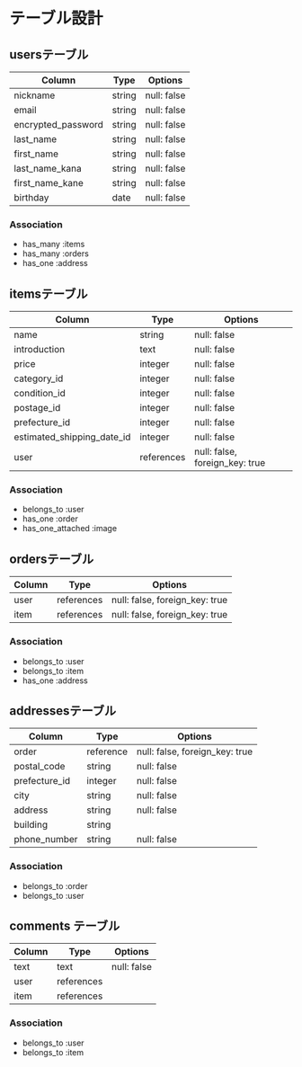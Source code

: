 # テーブル設計

## usersテーブル

|Column|Type|Options|
|------|----|-------|
| nickname           | string | null: false |
| email              | string | null: false |
| encrypted_password | string | null: false |
| last_name          | string | null: false |
| first_name         | string | null: false |
| last_name_kana     | string | null: false |
| first_name_kane    | string | null: false |
| birthday           | date   | null: false |

### Association

- has_many :items
- has_many :orders
- has_one :address


## itemsテーブル

|Column |Type |Options|
|------ |---- |-------|
| name                       | string     | null: false |
| introduction               | text       | null: false |
| price                      | integer    | null: false |
| category_id                | integer    | null: false |
| condition_id               | integer    | null: false |
| postage_id                 | integer    | null: false |
| prefecture_id              | integer    | null: false |
| estimated_shipping_date_id | integer    | null: false |
| user                       | references | null: false, foreign_key: true|


### Association
- belongs_to :user
- has_one :order
- has_one_attached :image



## ordersテーブル

|Column|Type|Options|
|------|----|-------|
| user  | references | null: false, foreign_key: true |
| item  | references | null: false, foreign_key: true |

### Association
- belongs_to :user
- belongs_to :item
- has_one :address



## addressesテーブル

|Column|Type|Options|
|------|----|-------|
| order         | reference | null: false, foreign_key: true |
| postal_code   | string    | null: false |
| prefecture_id | integer   | null: false |
| city          | string    | null: false |
| address       | string    | null: false |
| building      | string    |
| phone_number  | string    | null: false |


### Association
- belongs_to :order
- belongs_to :user



## comments テーブル

| Column     | Type       | Options     |
| ------     | ---------- | ----------- |
| text       | text       | null: false |
| user       | references |
| item       | references | 

### Association

- belongs_to :user
- belongs_to :item
